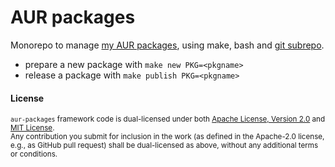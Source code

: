 # AUR packages

Monorepo to manage [my AUR packages][my-aur-packages], using make, bash and [git subrepo][git-subrepo].

- prepare a new package with `make new PKG=<pkgname>`
- release a package with `make publish PKG=<pkgname>`

[git-subrepo]: https://github.com/ingydotnet/git-subrepo
[my-aur-packages]: https://aur.archlinux.org/packages/?K=nickray&SeB=m

#### License

<sup>`aur-packages` framework code is dual-licensed under both [Apache License, Version 2.0](LICENSE-APACHE) and [MIT License](LICENSE-MIT).</sup>
<br>
<sub>Any contribution you submit for inclusion in the work (as defined in the Apache-2.0 license, e.g., as GitHub pull request) shall be dual-licensed as above, without any additional terms or conditions.</sub>
